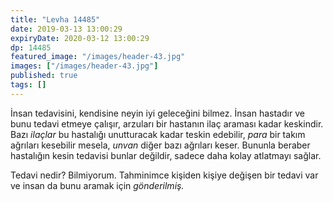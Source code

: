 ```yaml
---
title: "Levha 14485"
date: 2019-03-13 13:00:29
expiryDate: 2020-03-12 13:00:29
dp: 14485
featured_image: "/images/header-43.jpg"
images: ["/images/header-43.jpg"]
published: true
tags: []
---
```




İnsan tedavisini, kendisine neyin iyi geleceğini bilmez. İnsan hastadır ve bunu
tedavi etmeye çalışır, arzuları bir hastanın ilaç araması kadar keskindir. Bazı
*ilaçlar* bu hastalığı unutturacak kadar teskin edebilir, *para* bir takım
ağrıları kesebilir mesela, *unvan* diğer bazı ağrıları keser. Bununla beraber
hastalığın kesin tedavisi bunlar değildir, sadece daha kolay atlatmayı sağlar.

Tedavi nedir? Bilmiyorum. Tahminimce kişiden kişiye değişen bir tedavi var ve
insan da bunu aramak için *gönderilmiş.*

